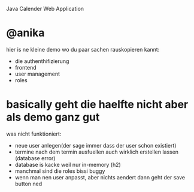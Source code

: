 Java Calender Web Application

# @anika 
hier is ne kleine demo wo du paar sachen rauskopieren kannt:
- die authenthifizierung
- frontend
- user management
- roles

# basically geht die haelfte nicht aber als demo ganz gut

was nicht funktioniert: 
- neue user anlegen(der sage immer dass der user schon existiert)
- termine nach dem termin ausfuellen auch wirklich erstellen lassen (database error)
- database is kacke weil nur in-memory (h2)
- manchmal sind die roles bissi buggy
- wenn man nen user anpasst, aber nichts aendert dann geht der save button ned
